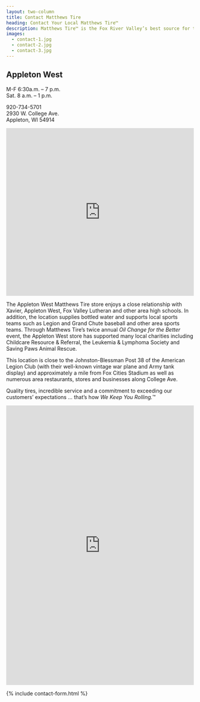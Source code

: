 ```yaml
---
layout: two-column
title: Contact Matthews Tire
heading: Contact Your Local Matthews Tire™
description: Matthews Tire™ is the Fox River Valley’s best source for tires and auto service. Customers in Green Bay, Appleton, Fond du Lac and Waupaca trust Matthews Tire.
images:
  - contact-1.jpg
  - contact-2.jpg
  - contact-3.jpg
---
```


## Appleton West

M-F 6:30a.m. – 7 p.m. <br>
Sat. 8 a.m. – 1 p.m.

920-734-5701 <br>
2930 W. College Ave. <br>
Appleton, WI 54914

<iframe src="https://www.google.com/maps/embed?pb=!1m14!1m8!1m3!1d11429.22534193169!2d-88.451429!3d44.262517!3m2!1i1024!2i768!4f13.1!3m3!1m2!1s0x0%3A0xb42df95f333dd8a9!2sMatthews+Tire!5e0!3m2!1sen!2sus!4v1541094275965" width="100%" height="450" frameborder="0" style="border:0" allowfullscreen></iframe>

The Appleton West Matthews Tire store enjoys a close relationship with Xavier, Appleton West, Fox Valley Lutheran and other area high schools. In addition, the location supplies bottled water and supports local sports teams such as Legion and Grand Chute baseball and other area sports teams. Through Matthews Tire’s twice annual *Oil Change for the Better* event, the Appleton West store has supported many local charities including Childcare Resource & Referral, the Leukemia & Lymphoma Society and Saving Paws Animal Rescue.

This location is close to the Johnston-Blessman Post 38 of the American Legion Club (with their well-known vintage war plane and Army tank display) and approximately a mile from Fox Cities Stadium as well as numerous area restaurants, stores and businesses along College Ave.

Quality tires, incredible service and a commitment to exceeding our customers’ expectations … that’s how *We Keep You Rolling.*™

<iframe id="quoteForm" src="https://autorepaircompare.com/quotedirect?accountNumber=AA2105" width="100%" height="750px" frameborder="0" style="border:0" allowfullscreen></iframe>

{% include contact-form.html %}
